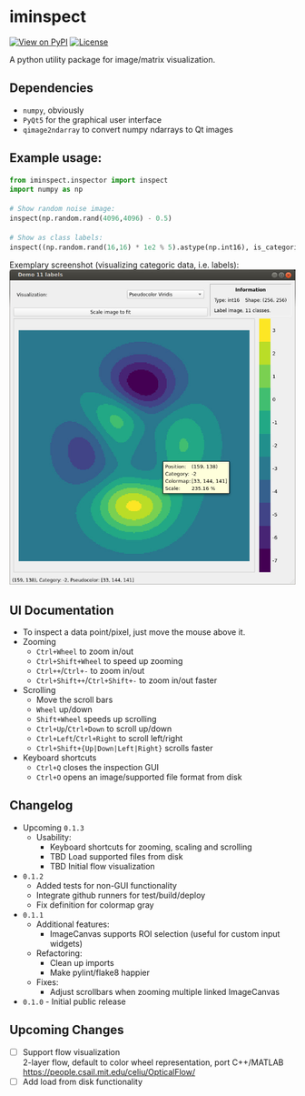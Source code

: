 # iminspect
[![View on PyPI](https://img.shields.io/pypi/v/iminspect.svg)](https://pypi.org/project/iminspect)
[![License](https://img.shields.io/badge/license-MIT-blue.svg)](https://github.com/snototter/iminspect/blob/master/LICENSE?raw=true)

A python utility package for image/matrix visualization.

## Dependencies
* `numpy`, obviously
* `PyQt5` for the graphical user interface
* `qimage2ndarray` to convert numpy ndarrays to Qt images

## Example usage:
```python
from iminspect.inspector import inspect
import numpy as np

# Show random noise image:
inspect(np.random.rand(4096,4096) - 0.5)

# Show as class labels:
inspect((np.random.rand(16,16) * 1e2 % 5).astype(np.int16), is_categoric=True)
```

Exemplary screenshot (visualizing categoric data, i.e. labels):<br/>
![Screenshot](https://github.com/snototter/iminspect/blob/master/iminspect.jpg?raw=true "iminspect GUI")

## UI Documentation
* To inspect a data point/pixel, just move the mouse above it.
* Zooming
  * `Ctrl+Wheel` to zoom in/out
  * `Ctrl+Shift+Wheel` to speed up zooming
  * `Ctrl++`/`Ctrl+-` to zoom in/out
  * `Ctrl+Shift++`/`Ctrl+Shift+-` to zoom in/out faster
* Scrolling
  * Move the scroll bars
  * `Wheel` up/down
  * `Shift+Wheel` speeds up scrolling
  * `Ctrl+Up`/`Ctrl+Down` to scroll up/down
  * `Ctrl+Left`/`Ctrl+Right` to scroll left/right
  * `Ctrl+Shift+{Up|Down|Left|Right}` scrolls faster
* Keyboard shortcuts
  * `Ctrl+Q` closes the inspection GUI
  * `Ctrl+O` opens an image/supported file format from disk

## Changelog
* Upcoming `0.1.3`
  * Usability:
    * Keyboard shortcuts for zooming, scaling and scrolling
    * TBD Load supported files from disk
    * TBD Initial flow visualization
* `0.1.2`
  * Added tests for non-GUI functionality
  * Integrate github runners for test/build/deploy
  * Fix definition for colormap gray
* `0.1.1`
  * Additional features:
    * ImageCanvas supports ROI selection (useful for custom input widgets)
  * Refactoring:
    * Clean up imports
    * Make pylint/flake8 happier
  * Fixes:
    * Adjust scrollbars when zooming multiple linked ImageCanvas
* `0.1.0` - Initial public release

## Upcoming Changes
* [ ] Support flow visualization<br/>2-layer flow, default to color wheel representation, port C++/MATLAB https://people.csail.mit.edu/celiu/OpticalFlow/
* [ ] Add load from disk functionality